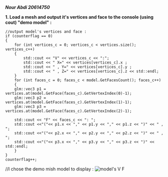 ***Nour Abdi 20614750***

**1. Load a mesh and output it's vertices and face to the console (using cout) "demo model" :**
```
//output model's vertices and face :
if (counterflag == 0)
{
	for (int vertices_c = 0; vertices_c < vertices.size(); vertices_c++)
	{
		std::cout << "V" << vertices_c << ":";
		std::cout << " X=" << vertices[vertices_c].x ;
		std::cout << " , Y=" << vertices[vertices_c].y ;
		std::cout << " , Z=" << vertices[vertices_c].z << std::endl;
	}
	for (int faces_c = 0; faces_c < model.GetFacesCount(); faces_c++)
	{
	glm::vec3 p1 = vertices.at(model.GetFace(faces_c).GetVertexIndex(0)-1);
	glm::vec3 p2 = vertices.at(model.GetFace(faces_c).GetVertexIndex(1)-1);
	glm::vec3 p3 = vertices.at(model.GetFace(faces_c).GetVertexIndex(2)-1);

	std::cout << "F" << faces_c << ": ";
	std::cout <<"("<< p1.x << "," << p1.y << "," << p1.z << ")" << " , ";
	std::cout <<"("<< p2.x << "," << p2.y << "," << p2.z << ")" << " , ";
	std::cout <<"("<< p3.x << "," << p3.y << "," << p3.z << ")" << std::endl;
	}
}
counterflag++;
```
//I chose the demo mish model to display :
![model's V F](https://user-images.githubusercontent.com/34486030/98798182-3e6ad000-2416-11eb-8186-52ebd1dd49c9.png)

